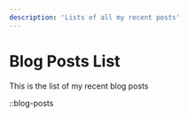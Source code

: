 ```yaml
---
description: 'Lists of all my recent posts'
---
```


# Blog Posts List

This is the list of my recent blog posts

::blog-posts